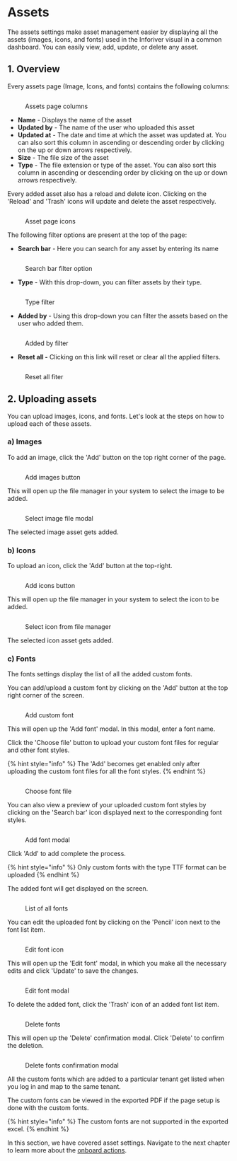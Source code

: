 # Assets

The assets settings make asset management easier by displaying all the assets (images, icons, and fonts) used in the Inforiver visual in a common dashboard. You can easily view, add, update, or delete any asset.

## 1. Overview

Every assets page (Image, Icons, and fonts) contains the following columns:

<figure><img src="../../../.gitbook/assets/assets-page-columns.png" alt=""><figcaption><p>Assets page columns</p></figcaption></figure>

* **Name** - Displays the name of the asset
* **Updated by** - The name of the user who uploaded this asset
* **Updated at** - The date and time at which the asset was updated at. You can also sort this column in ascending or descending order by clicking on the up or down arrows respectively.
* **Size** - The file size of the asset
* **Type** - The file extension or type of the asset. You can also sort this column in ascending or descending order by clicking on the up or down arrows respectively.

Every added asset also has a reload and delete icon. Clicking on the 'Reload' and 'Trash' icons will update and delete the asset respectively.&#x20;

<figure><img src="../../../.gitbook/assets/asset-page-icons.png" alt=""><figcaption><p>Asset page icons</p></figcaption></figure>

The following filter options are present at the top of the page:

* **Search bar** - Here you can search for any asset by entering its name

<figure><img src="../../../.gitbook/assets/search-bar-filter.png" alt=""><figcaption><p>Search bar filter option</p></figcaption></figure>

* **Type** - With this drop-down, you can filter assets by their type.

<figure><img src="../../../.gitbook/assets/image (16).png" alt=""><figcaption><p>Type filter</p></figcaption></figure>

* **Added by** - Using this drop-down you can filter the assets based on the user who added them.

<figure><img src="../../../.gitbook/assets/image (13).png" alt=""><figcaption><p>Added by filter</p></figcaption></figure>

* **Reset all -** Clicking on this link will reset or clear all the applied filters.

<figure><img src="../../../.gitbook/assets/reset-all-filter.png" alt=""><figcaption><p>Reset all fiter</p></figcaption></figure>

## 2. Uploading assets

You can upload images, icons, and fonts. Let's look at the steps on how to upload each of these assets.

### a) Images

To add an image, click the 'Add' button on the top right corner of the page.

<figure><img src="../../../.gitbook/assets/add-image-button.png" alt=""><figcaption><p>Add images button</p></figcaption></figure>

This will open up the file manager in your system to select the image to be added.

<figure><img src="../../../.gitbook/assets/add1.png" alt=""><figcaption><p>Select image file modal</p></figcaption></figure>

The selected image asset gets added.&#x20;

### b) Icons

To upload an icon, click the 'Add' button at the top-right.

<figure><img src="../../../.gitbook/assets/add-icons-button.png" alt=""><figcaption><p>Add icons button</p></figcaption></figure>

This will open up the file manager in your system to select the icon to be added.

<figure><img src="../../../.gitbook/assets/image (18).png" alt=""><figcaption><p>Select icon from file manager</p></figcaption></figure>

The selected icon asset gets added.

### c) Fonts

The fonts settings display the list of all the added custom fonts.&#x20;

You can add/upload a custom font by clicking on the 'Add' button at the top right corner of the screen.&#x20;

<figure><img src="../../../.gitbook/assets/add-fonts.png" alt=""><figcaption><p>Add custom font</p></figcaption></figure>

This will open up the 'Add font' modal. In this modal, enter a font name.&#x20;

Click the 'Choose file' button to upload your custom font files for regular and other font styles.&#x20;

{% hint style="info" %}
The 'Add' becomes get enabled only after uploading the custom font files for all the font styles.
{% endhint %}

<figure><img src="../../../.gitbook/assets/choose-font-file.png" alt=""><figcaption><p>Choose font file</p></figcaption></figure>

You can also view a preview of your uploaded custom font styles by clicking on the 'Search bar' icon displayed next to the corresponding font styles.

<figure><img src="../../../.gitbook/assets/font-preview.png" alt=""><figcaption><p>Add font modal</p></figcaption></figure>

Click 'Add' to add complete the process.

{% hint style="info" %}
Only custom fonts with the type TTF format can be uploaded
{% endhint %}

The added font will get displayed on the screen.&#x20;

<figure><img src="../../../.gitbook/assets/font-list.png" alt=""><figcaption><p>List of all fonts</p></figcaption></figure>

You can edit the uploaded font by clicking on the 'Pencil' icon next to the font list item.

<figure><img src="../../../.gitbook/assets/edit-font.png" alt=""><figcaption><p>Edit font icon</p></figcaption></figure>

This will open up the 'Edit font' modal, in which you make all the necessary edits and click 'Update' to save the changes.

<figure><img src="../../../.gitbook/assets/edit-font-screen.png" alt=""><figcaption><p>Edit font modal</p></figcaption></figure>

To delete the added font, click the 'Trash' icon of an added font list item.

<figure><img src="../../../.gitbook/assets/delete-font.png" alt=""><figcaption><p>Delete fonts</p></figcaption></figure>

This will open up the 'Delete' confirmation modal. Click 'Delete' to confirm the deletion.

<figure><img src="../../../.gitbook/assets/delete-font-confirmation.png" alt=""><figcaption><p>Delete fonts confirmation modal</p></figcaption></figure>

All the custom fonts which are added to a particular tenant get listed when you log in and map to the same tenant.

The custom fonts can be viewed in the exported PDF if the page setup is done with the custom fonts.

{% hint style="info" %}
The custom fonts are not supported in the exported excel.
{% endhint %}

In this section, we have covered asset settings. Navigate to the next chapter to learn more about the [onboard actions](../onboard-actions.md).
